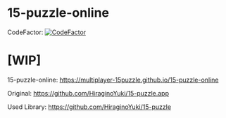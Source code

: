# 15-puzzle-online

CodeFactor: [![CodeFactor](https://www.codefactor.io/repository/github/multiplayer-15puzzle/15-puzzle-online/badge)](https://www.codefactor.io/repository/github/multiplayer-15puzzle/15-puzzle-online)

# [WIP]

15-puzzle-online: https://multiplayer-15puzzle.github.io/15-puzzle-online

Original: https://github.com/HiraginoYuki/15-puzzle.app

Used Library: https://github.com/HiraginoYuki/15-puzzle
